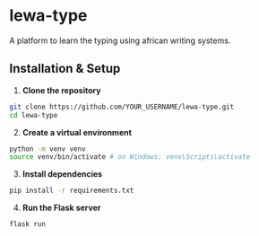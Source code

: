 # lewa-type
A platform to learn the typing using african writing systems.

## Installation & Setup

1. **Clone the repository**

```bash
git clone https://github.com/YOUR_USERNAME/lewa-type.git
cd lewa-type
```

2. **Create a virtual environment**

```bash
python -m venv venv
source venv/bin/activate # on Windows: venv\Scripts\activate
```

3. **Install dependencies**

```bash
pip install -r requirements.txt
```

4. **Run the Flask server**

```bash
flask run
```
